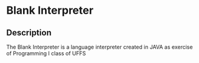 # Blank Interpreter

## Description

The Blank Interpreter is a language interpreter created in JAVA as exercise of Programming I class of UFFS
